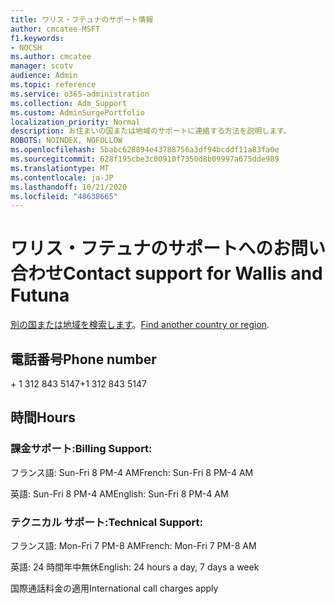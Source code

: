 ```yaml
---
title: ワリス・フテュナのサポート情報
author: cmcatee-MSFT
f1.keywords:
- NOCSH
ms.author: cmcatee
manager: scotv
audience: Admin
ms.topic: reference
ms.service: o365-administration
ms.collection: Adm_Support
ms.custom: AdminSurgePortfolio
localization_priority: Normal
description: お住まいの国または地域のサポートに連絡する方法を説明します。
ROBOTS: NOINDEX, NOFOLLOW
ms.openlocfilehash: 5babc628894e43788756a3df94bcddf11a83fa0e
ms.sourcegitcommit: 628f195cbe3c00910f7350d8b09997a675dde989
ms.translationtype: MT
ms.contentlocale: ja-JP
ms.lasthandoff: 10/21/2020
ms.locfileid: "48638665"
---
```

# <a name="contact-support-for-wallis-and-futuna"></a><span data-ttu-id="3491f-103">ワリス・フテュナのサポートへのお問い合わせ</span><span class="sxs-lookup"><span data-stu-id="3491f-103">Contact support for Wallis and Futuna</span></span>

<span data-ttu-id="3491f-104">[別の国または地域を検索します](../contact-support-for-business-products.md)。</span><span class="sxs-lookup"><span data-stu-id="3491f-104">[Find another country or region](../contact-support-for-business-products.md).</span></span>

## <a name="phone-number"></a><span data-ttu-id="3491f-105">電話番号</span><span class="sxs-lookup"><span data-stu-id="3491f-105">Phone number</span></span>
<span data-ttu-id="3491f-106">+ 1 312 843 5147</span><span class="sxs-lookup"><span data-stu-id="3491f-106">+1 312 843 5147</span></span>

## <a name="hours"></a><span data-ttu-id="3491f-107">時間</span><span class="sxs-lookup"><span data-stu-id="3491f-107">Hours</span></span>
### <a name="billing-support"></a><span data-ttu-id="3491f-108">課金サポート:</span><span class="sxs-lookup"><span data-stu-id="3491f-108">Billing Support:</span></span>

<span data-ttu-id="3491f-109">フランス語: Sun-Fri 8 PM-4 AM</span><span class="sxs-lookup"><span data-stu-id="3491f-109">French: Sun-Fri 8 PM-4 AM</span></span>

<span data-ttu-id="3491f-110">英語: Sun-Fri 8 PM-4 AM</span><span class="sxs-lookup"><span data-stu-id="3491f-110">English: Sun-Fri 8 PM-4 AM</span></span>

### <a name="technical-support"></a><span data-ttu-id="3491f-111">テクニカル サポート:</span><span class="sxs-lookup"><span data-stu-id="3491f-111">Technical Support:</span></span>

<span data-ttu-id="3491f-112">フランス語: Mon-Fri 7 PM-8 AM</span><span class="sxs-lookup"><span data-stu-id="3491f-112">French: Mon-Fri 7 PM-8 AM</span></span>

<span data-ttu-id="3491f-113">英語: 24 時間年中無休</span><span class="sxs-lookup"><span data-stu-id="3491f-113">English: 24 hours a day, 7 days a week</span></span>

<span data-ttu-id="3491f-114">国際通話料金の適用</span><span class="sxs-lookup"><span data-stu-id="3491f-114">International call charges apply</span></span>

